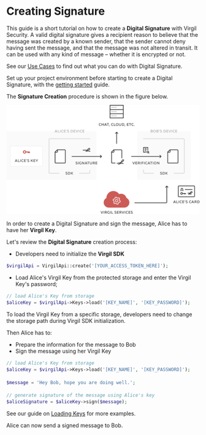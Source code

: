 # Creating Signature

This guide is a short tutorial on how to create a **Digital Signature** with Virgil Security. A valid digital signature gives a recipient reason to believe that the message was created by a known sender, that the sender cannot deny having sent the message, and that the message was not altered in transit. It can be used with any kind of message – whether it is encrypted or not.

See our [Use Cases](https://github.com/VirgilSecurity/virgil-sdk-php/tree/docs-review/documentation) to find out what you can do with Digital Signature.

Set up your project environment before starting to create a Digital Signature, with the [getting started](/docs/guides/configuration/client-configuration.md) guide.

The **Signature Creation** procedure is shown in the figure below.

![Virgil Signature Intro](/docs/img/Signature_introduction.png "Create Signature")

In order to create a Digital Signature and sign the message, Alice has to have her **Virgil Key**.


Let's review the **Digital Signature** creation process:

- Developers need to initialize the **Virgil SDK**

```php
$virgilApi = VirgilApi::create('[YOUR_ACCESS_TOKEN_HERE]');
```

- Load Alice's Virgil Key from the protected storage and enter the Virgil Key's password;

```php
// load Alice's Key from storage
$aliceKey = $virgilApi->Keys->load('[KEY_NAME]', '[KEY_PASSWORD]');
```

To load the Virgil Key  from a specific storage, developers need to change the storage path during Virgil SDK initialization.

Then Alice has to:
- Prepare the information for the message to Bob
- Sign the message using her Virgil Key

```php
// load Alice's Key from storage
$aliceKey = $virgilApi->Keys->load('[KEY_NAME]', '[KEY_PASSWORD]');

$message = 'Hey Bob, hope you are doing well.';

// generate signature of the message using Alice's key
$aliceSignature = $aliceKey->sign($message);
```

See our guide on [Loading Keys](/docs/guides/virgil-key/loading-key.md) for more examples.

Alice can now send a signed message to Bob.
